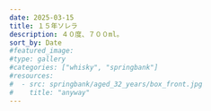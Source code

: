 ```yaml
---
date: 2025-03-15
title: １５年ソレラ
description: ４０度、７００ml。
sort_by: Date
#featured_image: 
#type: gallery
#categories: ["whisky", "springbank"]
#resources:
#  - src: springbank/aged_32_years/box_front.jpg
#    title: "anyway"
---
```

